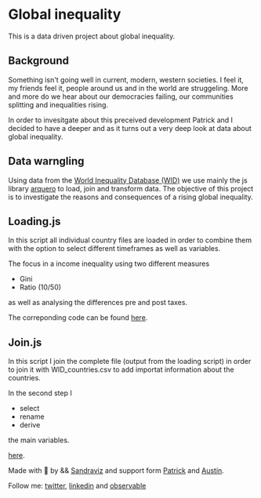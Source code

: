 # Global inequality

This is a data driven project about global inequality.

## Background

Something isn't going well in current, modern, western societies. I feel it, my friends feel it, people around us and in the world are struggeling. More and more do we hear about our democracies failing, our communities splitting and inequalities rising.

In order to invesitgate about this preceived development Patrick and I decided to have a deeper and as it turns out a very deep look at data about global inequality.

## Data warngling

Using data from the [World Inequality Database (WID)](https://wid.world/) we use mainly the js library [arquero](https://www.npmjs.com/package/arquero) to load, join and transform data. The objective of this project is to investigate the reasons and consequences of a rising global inequality.

## Loading.js

In this script all individual country files are loaded in order to combine them with the option to select different timeframes as well as variables.

The focus in a income inequality using two different measures

-   Gini
-   Ratio (10/50)

as well as analysing the differences pre and post taxes.

The correponding code can be found [here](js/loading.js).

## Join.js

In this script I join the complete file (output from the loading script) in order to join it with WID_countries.csv to add importat information about the countries.

In the second step I

-   select
-   rename
-   derive

the main variables.

[here](js/join.js).

Made with :green_heart: by && [Sandraviz](https://www.sandraviz.com/bio) and support form [Patrick](https://www.linkedin.com/in/patrickwojda/) and [Austin](https://github.com/thataustin?tab=overview&from=2024-06-01&to=2024-06-12).

Follow me: [twitter](https://twitter.com/SandraCrypto), [linkedin](https://www.linkedin.com/in/sandradataviz/) and [observable](https://observablehq.com/@sandraviz)
